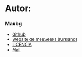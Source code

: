 # Autor:
### Maubg

* [Github](https://github.com/maubg-debug)
* [Website de meeSeeks (Kirkland)](https://kirkland.maucode.com)
* [LICENCIA](https://github.com/maubg-debug/meeSeeks-Kirkland/blob/main/LICENCE.md)
* [Mail](mailto:maubg@tutanota.com)
